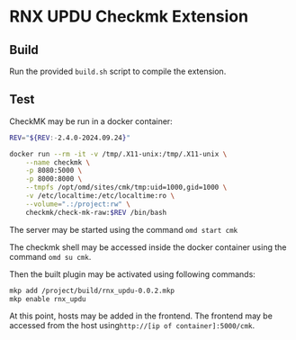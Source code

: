 # RNX UPDU Checkmk Extension

## Build

Run the provided `build.sh` script to compile the extension.

## Test

CheckMK may be run in a docker container:

```bash
REV="${REV:-2.4.0-2024.09.24}"

docker run --rm -it -v /tmp/.X11-unix:/tmp/.X11-unix \
    --name checkmk \
    -p 8080:5000 \
    -p 8000:8000 \
    --tmpfs /opt/omd/sites/cmk/tmp:uid=1000,gid=1000 \
    -v /etc/localtime:/etc/localtime:ro \
    --volume=".:/project:rw" \
    checkmk/check-mk-raw:$REV /bin/bash
```

The server may be started using the command `omd start cmk`

The checkmk shell may be accessed inside the docker container 
using the command `omd su cmk`.

Then the built plugin may be activated using following commands: 

```Bash
mkp add /project/build/rnx_updu-0.0.2.mkp
mkp enable rnx_updu
```

At this point, hosts may be added in the frontend.
The frontend may be accessed from the host
using`http://[ip of container]:5000/cmk`.
